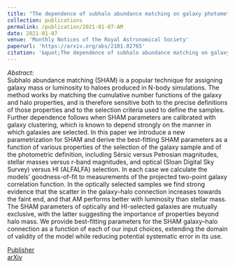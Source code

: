 ```yaml
---
title: "The dependence of subhalo abundance matching on galaxy photometry and selection criteria"
collection: publications
permalink: /publication/2021-01-07-AM
date: 2021-01-07
venue: 'Monthly Notices of the Royal Astronomical Society'
paperurl: 'https://arxiv.org/abs/2101.02765'
citation: '&quot;The dependence of subhalo abundance matching on galaxy photometry and selection criteria&quot; R. Stiskalek, H. Desmond, T. Holvey, M. G. Jones. <i>Monthly Notices of the Royal Astronomical Society</i> (2021).'
---
```


*Abstract*:<br>
Subhalo abundance matching (SHAM) is a popular technique for assigning galaxy mass or luminosity to haloes produced in N-body simulations. The method works by matching the cumulative number functions of the galaxy and halo properties, and is therefore sensitive both to the precise definitions of those properties and to the selection criteria used to define the samples. Further dependence follows when SHAM parameters are calibrated with galaxy clustering, which is known to depend strongly on the manner in which galaxies are selected. In this paper we introduce a new parametrization for SHAM and derive the best-fitting SHAM parameters as a function of various properties of the selection of the galaxy sample and of the photometric definition, including Sérsic versus Petrosian magnitudes, stellar masses versus r-band magnitudes, and optical (Sloan Digital Sky Survey) versus HI (ALFALFA) selection. In each case we calculate the models’ goodness-of-fit to measurements of the projected two-point galaxy correlation function. In the optically selected samples we find strong evidence that the scatter in the galaxy–halo connection increases towards the faint end, and that AM performs better with luminosity than stellar mass. The SHAM parameters of optically and HI-selected galaxies are mutually exclusive, with the latter suggesting the importance of properties beyond halo mass. We provide best-fitting parameters for the SHAM galaxy–halo connection as a function of each of our input choices, extending the domain of validity of the model while reducing potential systematic error in its use.



[Publisher](https://academic.oup.com/mnras/article/506/3/3205/6312520?guestAccessKey=af1d691a-d59e-417a-842c-6dff6e0f812c) <br>
[arXiv](https://arxiv.org/abs/2101.02765) <br>
